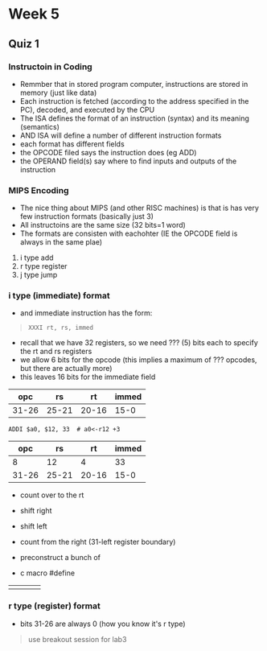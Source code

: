 # Week 5

## Quiz 1

### Instructoin in Coding
  - Remmber that in stored program computer, instructions are stored in memory (just like data)
  - Each instruction is fetched (according to the address specified in the PC), decoded, and executed by the CPU
  - The ISA defines the format of an instruction (syntax) and its meaning (semantics)
  - AND ISA will define a number of different instruction formats
  - each format has different fields
  - the OPCODE filed says the instruction does (eg ADD)
  - the OPERAND field(s) say where to find inputs and outputs of the instruction

### MIPS Encoding
- The nice thing about MIPS (and other RISC machines) is that is has very few instruction formats (basically just 3)
- All instructoins are the same size (32 bits=1 word)
- The formats are consisten with eachohter (IE the OPCODE field is always in the same plae)

1. i type add
2. r type register
3. j type jump

### i type (immediate) format
- and immediate instruction has the form:
> `XXXI rt, rs, immed`

- recall that we have 32 registers, so we need ??? (5) bits each to specify the rt and rs registers
- we allow 6 bits for the opcode (this implies a maximum of ??? opcodes, but there are actually more)
- this leaves 16 bits for the immediate field

|opc|rs|rt|immed|
|-|-|-|-|
|31-26|25-21|20-16|15-0|

`ADDI $a0, $12, 33  # a0<-r12 +3`

|opc|rs|rt|immed|
|-|-|-|-|
|8|12|4|33|
|31-26|25-21|20-16|15-0|

- count over to the rt
- shift right
- shift left
- count from the right (31-left register boundary)

- preconstruct a bunch of 
- c macro  #define

|||||
|-|-|-|-|
|||||

### r type (register) format
- bits 31-26 are always 0 (how you know it's r type)


> use breakout session for lab3